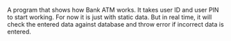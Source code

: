 A program that shows how Bank ATM works. It takes user ID and user PIN to start working.
For now it is just with static data. But in real time, it will check the entered data against database and throw error if incorrect data is entered.
